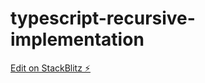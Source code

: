 # typescript-recursive-implementation

[Edit on StackBlitz ⚡️](https://stackblitz.com/edit/typescript-u19r7i)
